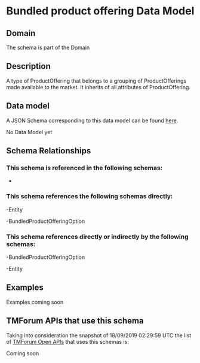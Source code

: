 # Bundled product offering Data Model

## Domain

The  schema is part of the  Domain

## Description

A type of ProductOffering that belongs to a grouping of ProductOfferings made available to the market. It inherits of all attributes of ProductOffering.

## Data model

A JSON Schema corresponding to this data model can be found
[here](https://github.com/tmforum-rand/schemas/blob/master/Product/BundledProductOffering.schema.json).

No Data Model yet

## Schema Relationships

### This schema is referenced in the following schemas:

-

### This schema references the following schemas directly:

-Entity

-BundledProductOfferingOption

### This schema references directly or indirectly by the following schemas:

-BundledProductOfferingOption

-Entity



## Examples

Examples coming soon

## TMForum APIs that use this schema

Taking into consideration the snapshot of 18/09/2019 02:29:59 UTC the list of [TMForum Open APIs](https://www.tmforum.org/open-apis/) that uses this schemas is:

Coming soon